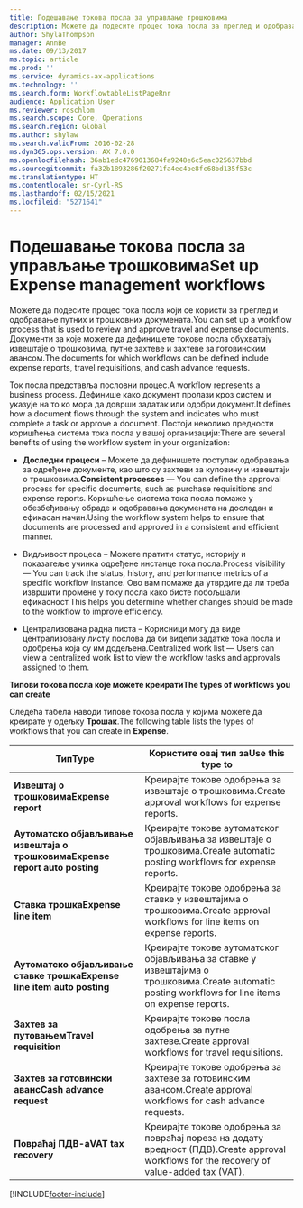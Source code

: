 ```yaml
---
title: Подешавање токова посла за управљање трошковима
description: Можете да подесите процес тока посла за преглед и одобравање путних и трошковних докумената.
author: ShylaThompson
manager: AnnBe
ms.date: 09/13/2017
ms.topic: article
ms.prod: ''
ms.service: dynamics-ax-applications
ms.technology: ''
ms.search.form: WorkflowtableListPageRnr
audience: Application User
ms.reviewer: roschlom
ms.search.scope: Core, Operations
ms.search.region: Global
ms.author: shylaw
ms.search.validFrom: 2016-02-28
ms.dyn365.ops.version: AX 7.0.0
ms.openlocfilehash: 36ab1edc4769013684fa9248e6c5eac025637bbd
ms.sourcegitcommit: fa32b1893286f20271fa4ec4be8fc68bd135f53c
ms.translationtype: HT
ms.contentlocale: sr-Cyrl-RS
ms.lasthandoff: 02/15/2021
ms.locfileid: "5271641"
---
```

# <a name="set-up-expense-management-workflows"></a><span data-ttu-id="d05e1-103">Подешавање токова посла за управљање трошковима</span><span class="sxs-lookup"><span data-stu-id="d05e1-103">Set up Expense management workflows</span></span>

<span data-ttu-id="d05e1-104">Можете да подесите процес тока посла који се користи за преглед и одобравање путних и трошковних докумената.</span><span class="sxs-lookup"><span data-stu-id="d05e1-104">You can set up a workflow process that is used to review and approve travel and expense documents.</span></span> <span data-ttu-id="d05e1-105">Документи за које можете да дефинишете токове посла обухватају извештаје о трошковима, путне захтеве и захтеве за готовинским авансом.</span><span class="sxs-lookup"><span data-stu-id="d05e1-105">The documents for which workflows can be defined include expense reports, travel requisitions, and cash advance requests.</span></span>

<span data-ttu-id="d05e1-106">Ток посла представља пословни процес.</span><span class="sxs-lookup"><span data-stu-id="d05e1-106">A workflow represents a business process.</span></span> <span data-ttu-id="d05e1-107">Дефинише како документ пролази кроз систем и указује на то ко мора да доврши задатак или одобри документ.</span><span class="sxs-lookup"><span data-stu-id="d05e1-107">It defines how a document flows through the system and indicates who must complete a task or approve a document.</span></span> <span data-ttu-id="d05e1-108">Постоји неколико предности коришћења система тока посла у вашој организацији:</span><span class="sxs-lookup"><span data-stu-id="d05e1-108">There are several benefits of using the workflow system in your organization:</span></span>

-   <span data-ttu-id="d05e1-109">**Доследни процеси** – Можете да дефинишете поступак одобравања за одређене документе, као што су захтеви за куповину и извештаји о трошковима.</span><span class="sxs-lookup"><span data-stu-id="d05e1-109">**Consistent processes** — You can define the approval process for specific documents, such as purchase requisitions and expense reports.</span></span> <span data-ttu-id="d05e1-110">Коришћење система тока посла помаже у обезбеђивању обраде и одобравања докумената на доследан и ефикасан начин.</span><span class="sxs-lookup"><span data-stu-id="d05e1-110">Using the workflow system helps to ensure that documents are processed and approved in a consistent and efficient manner.</span></span>

-   <span data-ttu-id="d05e1-111">Видљивост процеса – Можете пратити статус, историју и показатеље учинка одређене инстанце тока посла.</span><span class="sxs-lookup"><span data-stu-id="d05e1-111">Process visibility — You can track the status, history, and performance metrics of a specific workflow instance.</span></span> <span data-ttu-id="d05e1-112">Ово вам помаже да утврдите да ли треба извршити промене у току посла како бисте побољшали ефикасност.</span><span class="sxs-lookup"><span data-stu-id="d05e1-112">This helps you determine whether changes should be made to the workflow to improve efficiency.</span></span>

-   <span data-ttu-id="d05e1-113">Централизована радна листа – Корисници могу да виде централизовану листу послова да би видели задатке тока посла и одобрења која су им додељена.</span><span class="sxs-lookup"><span data-stu-id="d05e1-113">Centralized work list — Users can view a centralized work list to view the workflow tasks and approvals assigned to them.</span></span> 

<span data-ttu-id="d05e1-114">**Типови токова посла које можете креирати**</span><span class="sxs-lookup"><span data-stu-id="d05e1-114">**The types of workflows you can create**</span></span>

<span data-ttu-id="d05e1-115">Следећа табела наводи типове токова посла у којима можете да креирате у одељку **Трошак**.</span><span class="sxs-lookup"><span data-stu-id="d05e1-115">The following table lists the types of workflows that you can create in **Expense**.</span></span>


|              <span data-ttu-id="d05e1-116"><strong>Тип</strong></span><span class="sxs-lookup"><span data-stu-id="d05e1-116"><strong>Type</strong></span></span>              |                   <span data-ttu-id="d05e1-117"><strong>Користите овај тип за</strong></span><span class="sxs-lookup"><span data-stu-id="d05e1-117"><strong>Use this type to</strong></span></span>                   |
|-------------------------------------------------|-----------------------------------------------------------------------|
|         <span data-ttu-id="d05e1-118"><strong>Извештај о трошковима</strong></span><span class="sxs-lookup"><span data-stu-id="d05e1-118"><strong>Expense report</strong></span></span>         |            <span data-ttu-id="d05e1-119">Креирајте токове одобрења за извештаје о трошковима.</span><span class="sxs-lookup"><span data-stu-id="d05e1-119">Create approval workflows for expense reports.</span></span>             |
|  <span data-ttu-id="d05e1-120"><strong>Аутоматско објављивање извештаја о трошковима</strong></span><span class="sxs-lookup"><span data-stu-id="d05e1-120"><strong>Expense report auto posting</strong></span></span>   |        <span data-ttu-id="d05e1-121">Креирајте токове аутоматског објављивања за извештаје о трошковима.</span><span class="sxs-lookup"><span data-stu-id="d05e1-121">Create automatic posting workflows for expense reports.</span></span>        |
|       <span data-ttu-id="d05e1-122"><strong>Ставка трошка</strong></span><span class="sxs-lookup"><span data-stu-id="d05e1-122"><strong>Expense line item</strong></span></span>        |     <span data-ttu-id="d05e1-123">Креирајте токове одобрења за ставке у извештајима о трошковима.</span><span class="sxs-lookup"><span data-stu-id="d05e1-123">Create approval workflows for line items on expense reports.</span></span>      |
| <span data-ttu-id="d05e1-124"><strong>Аутоматско објављивање ставке трошка</strong></span><span class="sxs-lookup"><span data-stu-id="d05e1-124"><strong>Expense line item auto posting</strong></span></span> | <span data-ttu-id="d05e1-125">Креирајте токове аутоматског објављивања за ставке у извештајима о трошковима.</span><span class="sxs-lookup"><span data-stu-id="d05e1-125">Create automatic posting workflows for line items on expense reports.</span></span> |
|       <span data-ttu-id="d05e1-126"><strong>Захтев за путовањем</strong></span><span class="sxs-lookup"><span data-stu-id="d05e1-126"><strong>Travel requisition</strong></span></span>       |          <span data-ttu-id="d05e1-127">Креирајте токове посла одобрења за путне захтеве.</span><span class="sxs-lookup"><span data-stu-id="d05e1-127">Create approval workflows for travel requisitions.</span></span>           |
|      <span data-ttu-id="d05e1-128"><strong>Захтев за готовински аванс</strong></span><span class="sxs-lookup"><span data-stu-id="d05e1-128"><strong>Cash advance request</strong></span></span>      |         <span data-ttu-id="d05e1-129">Креирајте токове одобрења за захтеве за готовинским авансом.</span><span class="sxs-lookup"><span data-stu-id="d05e1-129">Create approval workflows for cash advance requests.</span></span>          |
|        <span data-ttu-id="d05e1-130"><strong>Повраћај ПДВ-а</strong></span><span class="sxs-lookup"><span data-stu-id="d05e1-130"><strong>VAT tax recovery</strong></span></span>        | <span data-ttu-id="d05e1-131">Креирајте токове одобрења за повраћај пореза на додату вредност (ПДВ).</span><span class="sxs-lookup"><span data-stu-id="d05e1-131">Create approval workflows for the recovery of value-added tax (VAT).</span></span>  |



[!INCLUDE[footer-include](../includes/footer-banner.md)]